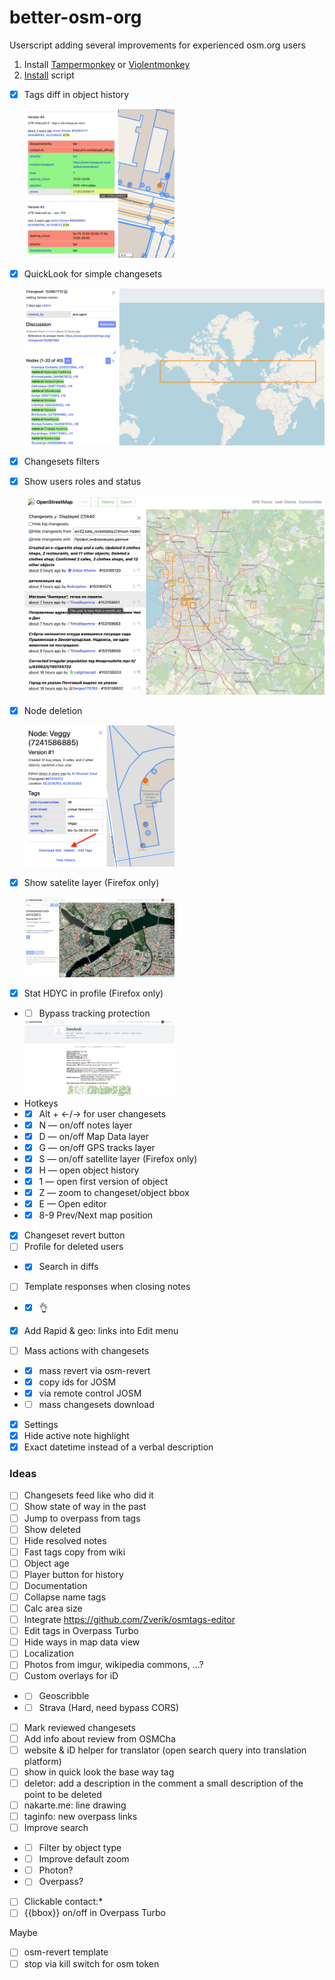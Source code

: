 # better-osm-org

Userscript adding several improvements for experienced osm.org users

1. Install [Tampermonkey](https://www.tampermonkey.net) or [Violentmonkey](https://violentmonkey.github.io/)
2. [Install](https://raw.githubusercontent.com/deevroman/better-osm-org/master/better-osm-org.user.js) script

- [x] Tags diff in object history

  <img src="img/diff.png" width="50%">

- [x] QuickLook for simple changesets

  <img src="img/changeset-quickview.png">


- [x] Changesets filters
- [x] Show users roles and status

  <img src="img/changesets-filter.png">


- [x] Node deletion

    <img src="img/delete.png" width="50%">
    
  
- [x] Show satelite layer (Firefox only)
    
  <img src="img/notes-sat.jpg" width="50%">

- [x] Stat HDYC in profile (Firefox only)
- + [ ] Bypass tracking protection

  <img src="img/hdyc.jpg" width="50%">
- Hotkeys
- + [x] Alt + ←/→ for user changesets
- + [x] N — on/off notes layer 
- + [x] D — on/off Map Data layer 
- + [x] G — on/off GPS tracks layer 
- + [x] S — on/off satellite layer (Firefox only)
- + [x] H — open object history
- + [x] 1 — open first version of object
- + [x] Z — zoom to changeset/object bbox
- + [x] E — Open editor
- + [x] 8-9 Prev/Next map position 
- [x] Changeset revert button
- [ ] Profile for deleted users
- + [x] Search in diffs
- [ ] Template responses when closing notes
- + [x] 👌
+ [x] Add Rapid & geo: links into Edit menu
- [ ] Mass actions with changesets
- + [x] mass revert via osm-revert
- + [x] copy ids for JOSM
- + [x] via remote control JOSM
- + [ ] mass changesets download 
- [x] Settings
- [x] Hide active note highlight
- [x] Exact datetime instead of a verbal description

### Ideas
- [ ] Changesets feed like who did it
- [ ] Show state of way in the past
- [ ] Jump to overpass from tags
- [ ] Show deleted
- [ ] Hide resolved notes
- [ ] Fast tags copy from wiki
- [ ] Object age
- [ ] Player button for history
- [ ] Documentation
- [ ] Collapse name tags
- [ ] Calc area size
- [ ] Integrate https://github.com/Zverik/osmtags-editor
- [ ] Edit tags in Overpass Turbo
- [ ] Hide ways in map data view
- [ ] Localization
- [ ] Photos from imgur, wikipedia commons, ...?
- [ ] Custom overlays for iD
- + [ ] Geoscribble
- + [ ] Strava (Hard, need bypass CORS)
- [ ] Mark reviewed changesets
- [ ] Add info about review from OSMCha
- [ ] website & iD helper for translator (open search query into translation platform)
- [ ] show in quick look the base way tag
- [ ] deletor: add a description in the comment a small description of the point to be deleted
- [ ] nakarte.me: line drawing
- [ ] taginfo: new overpass links
- [ ] Improve search
- + [ ] Filter by object type
- + [ ] Improve default zoom
- + [ ] Photon?
- + [ ] Overpass?
- [ ] Clickable contact:* 
- [ ] {{bbox}} on/off in Overpass Turbo

Maybe
- [ ] osm-revert template
- [ ] stop via kill switch for osm token
